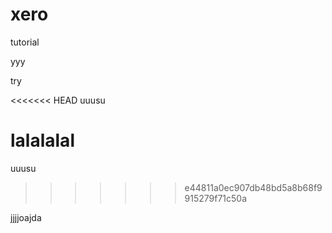 # xero
tutorial

yyy

try

<<<<<<< HEAD
uuusu

lalalalal
=======
uuusu
>>>>>>> e44811a0ec907db48bd5a8b68f9915279f71c50a


jjjjoajda
